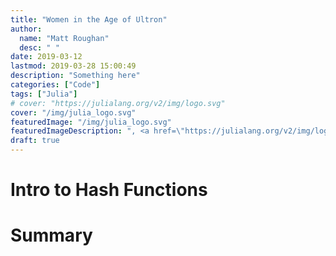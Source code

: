 ```yaml
---
title: "Women in the Age of Ultron"
author:
  name: "Matt Roughan"
  desc: " " 
date: 2019-03-12
lastmod: 2019-03-28 15:00:49
description: "Something here"
categories: ["Code"]
tags: ["Julia"]
# cover: "https://julialang.org/v2/img/logo.svg" 
cover: "/img/julia_logo.svg" 
featuredImage: "/img/julia_logo.svg" 
featuredImageDescription: ", <a href=\"https://julialang.org/v2/img/logo.svg\">the Julia programming language.</a>"
draft: true 
---
```



# Intro to Hash Functions

# Summary
      
   
  

    
 
